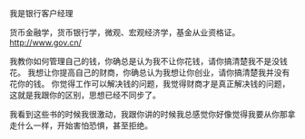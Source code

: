 我是银行客户经理

货币金融学，货币银行学，微观、宏观经济学，基金从业资格证。
http://www.gov.cn/

我教你如何管理自己的钱，你确总是认为我不让你花钱，请你搞清楚我不是没钱花。
我想让你提高自己的财商，你确总认为我想让你创业，请你搞清楚我并没有花你的钱。
你觉得工作可以解决钱的问题，我觉得财商才是真正解决钱的问题，这就是我跟你的区别，思想已经不同步了。

我看到这些书的时候我很激动，我跟你讲的时候我总感觉你好像觉得我要从你那拿走什么一样，开始害怕恐惧，甚至拒绝。